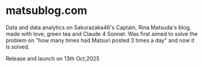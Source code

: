 # matsublog.com
Data and data analytics on Sakurazaka46's Captain, Rina Matsuda's blog, made with love, green tea and Claude 4 Sonnet. 
Was first aimed to solve the problem on "how many times had Matsuri posted 3 times a day" and now it is solved.

Release and launch on 13th Oct,2025
